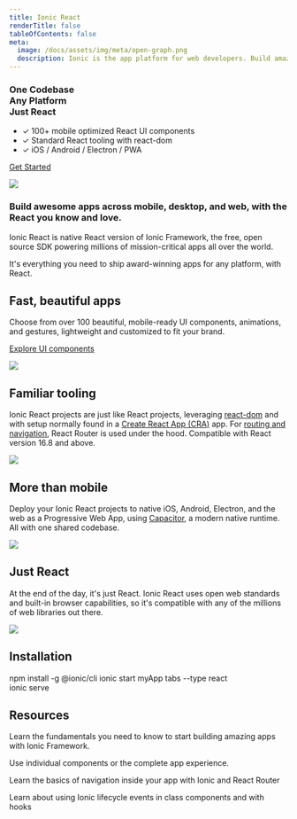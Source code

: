 ```yaml
---
title: Ionic React
renderTitle: false
tableOfContents: false
meta:
  image: /docs/assets/img/meta/open-graph.png
  description: Ionic is the app platform for web developers. Build amazing mobile, web, and desktop apps all with one shared code base and open web standards
---
```


<div class='flex main-flex'>
  <div class="pull-left">
  <h3>One Codebase <br/> Any Platform <br/> <strong>Just React</strong></h3>

 - ✓ 100+ mobile optimized React UI components
 - ✓ Standard React tooling with react-dom
 - ✓ iOS / Android / Electron / PWA

  [Get Started](#installation)

  </div>

  <div class="pull-right">
  <img src="/docs/assets/img/frameworks/react-logo.png" />
  </div>
</div>


### Build awesome apps across mobile, desktop, and web, with the React you know and love.


Ionic React is native React version of Ionic Framework, the free, open source SDK powering millions of mission-critical apps all over the world.

It's everything you need to ship award-winning apps for any platform, with React.


<div class="flex" >

<div class="pull-left">

## Fast, beautiful apps

Choose from over 100 beautiful, mobile-ready UI components, animations, and gestures, lightweight and customized to fit your brand.

[Explore UI components](/docs/components)

</div>

<div class="pull-right">
  <img src="/docs/assets/icons/feature-guide-components-icon.png" />
</div>

</div>



<div class="flex reverse" >

<div class="pull-left">

## Familiar tooling

Ionic React projects are just like React projects, leveraging [react-dom](https://reactjs.org/docs/react-dom.html) and with setup normally found in a [Create React App (CRA)](https://github.com/facebook/create-react-app) app. For [routing and navigation](/docs/react/navigation), React Router is used under the hood.
Compatible with React version 16.8 and above.

</div>

<div class="pull-right">
  <img src="/docs/assets/img/frameworks/react-cli.png" class="cli" />
</div>

</div>

<div class="flex">

<div class="pull-left">

## More than mobile

Deploy your Ionic React projects to native iOS, Android, Electron, and the web as a Progressive Web App, using [Capacitor](https://capacitor.ionicframework.com), a modern native runtime. All with one shared codebase.

</div>

<div class="pull-right">
  <img src="/docs/assets/img/native-platforms/group-shot.png" />
</div>

</div>

<div class="flex reverse">

  <div class="pull-left">

## Just React

At the end of the day, it's just React. Ionic React uses open web standards and built-in browser capabilities, so it's compatible with any of the millions of web libraries out there.

  </div>

  <div class="pull-right">
    <img src="/docs/assets/img/frameworks/react.svg" />
  </div>

</div>

## Installation

<command-line>
    <command-prompt>npm install -g @ionic/cli</command-prompt>
    <command-prompt>ionic start myApp tabs --type react</command-prompt>
    <br/>
    <command-prompt>ionic serve <command-cursor blink></command-cursor></command-prompt>
</command-line>


## Resources

<docs-cards>
  <docs-card header="Getting Started" href="/docs/react/your-first-app" icon="/docs/assets/icons/feature-component-actionsheet-icon.png">
    <p>Learn the fundamentals you need to know to start building amazing apps with Ionic Framework.</p>
  </docs-card>

  <docs-card header="Add Ionic to Existing React App" href="https://dev.to/ionic/adding-ionic-react-to-an-existing-react-project-4kib" icon="/docs/assets/icons/logo-react-icon.png">
    <p>Use individual components or the complete app experience.</p>
  </docs-card>

  <docs-card header="Navigation" href="/docs/react/navigation" icon="/docs/assets/icons/feature-component-navigation-icon.png">
    <p>Learn the basics of navigation inside your app with Ionic and React Router</p>
  </docs-card>

  <docs-card header="Lifecycle" href="/docs/react/lifecycle" icon="/docs/assets/icons/feature-guide-components-icon.png">
    <p>Learn about using Ionic lifecycle events in class components and with hooks</p>
  </docs-card>


</docs-cards>
